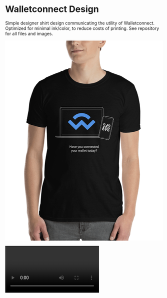 # Walletconnect Design

 Simple designer shirt design communicating the utility of Walletconnect. Optimized for minimal ink/color, to reduce costs of printing. See repository for all files and images.

 ![](./png/shirt.png)

![](https://media.giphy.com/media/RHJjogamfp4Qm4D9pz/giphy.mp4)
